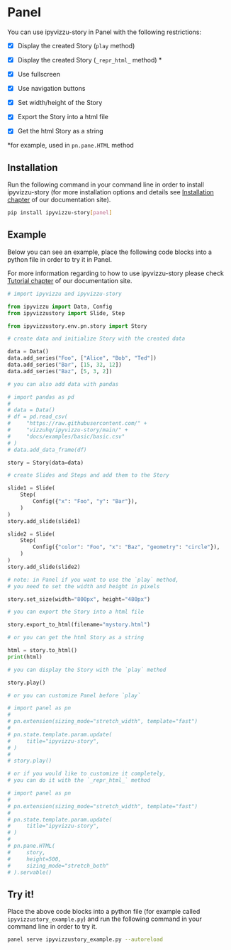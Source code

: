 # Panel

You can use ipyvizzu-story in Panel with the following restrictions:

- [x] Display the created Story (`play` method)
- [x] Display the created Story (`_repr_html_` method) *
- [x] Use fullscreen
- [x] Use navigation buttons

- [x] Set width/height of the Story

- [x] Export the Story into a html file
- [x] Get the html Story as a string

*for example, used in `pn.pane.HTML` method

## Installation

Run the following command in your command line in order to install ipyvizzu-story (for more installation options and details see [Installation chapter](../installation.md) of our documentation site).

```sh
pip install ipyvizzu-story[panel]
```

## Example

Below you can see an example, place the following code blocks into a python file in order to try it in Panel.

For more information regarding to how to use ipyvizzu-story please check [Tutorial chapter](../tutorial.md) of our documentation site.

```python
# import ipyvizzu and ipyvizzu-story

from ipyvizzu import Data, Config
from ipyvizzustory import Slide, Step

from ipyvizzustory.env.pn.story import Story
```

```python
# create data and initialize Story with the created data

data = Data()
data.add_series("Foo", ["Alice", "Bob", "Ted"])
data.add_series("Bar", [15, 32, 12])
data.add_series("Baz", [5, 3, 2])

# you can also add data with pandas

# import pandas as pd
#
# data = Data()
# df = pd.read_csv(
#     "https://raw.githubusercontent.com/" +
#     "vizzuhq/ipyvizzu-story/main/" +
#     "docs/examples/basic/basic.csv"
# )
# data.add_data_frame(df)

story = Story(data=data)
```

```python
# create Slides and Steps and add them to the Story

slide1 = Slide(
    Step(
        Config({"x": "Foo", "y": "Bar"}),
    )
)
story.add_slide(slide1)

slide2 = Slide(
    Step(
        Config({"color": "Foo", "x": "Baz", "geometry": "circle"}),
    )
)
story.add_slide(slide2)
```

```python
# note: in Panel if you want to use the `play` method,
# you need to set the width and height in pixels

story.set_size(width="800px", height="480px")
```

```python
# you can export the Story into a html file

story.export_to_html(filename="mystory.html")

# or you can get the html Story as a string

html = story.to_html()
print(html)
```

```python
# you can display the Story with the `play` method

story.play()
```

```python
# or you can customize Panel before `play`

# import panel as pn
#
# pn.extension(sizing_mode="stretch_width", template="fast")
#
# pn.state.template.param.update(
#     title="ipyvizzu-story",
# )
#
# story.play()
```

```python
# or if you would like to customize it completely,
# you can do it with the `_repr_html_` method

# import panel as pn
#
# pn.extension(sizing_mode="stretch_width", template="fast")
#
# pn.state.template.param.update(
#     title="ipyvizzu-story",
# )
#
# pn.pane.HTML(
#     story,
#     height=500,
#     sizing_mode="stretch_both"
# ).servable()
```

## Try it!

Place the above code blocks into a python file (for example called `ipyvizzustory_example.py`)
and run the following command in your command line in order to try it.

```sh
panel serve ipyvizzustory_example.py --autoreload
```
